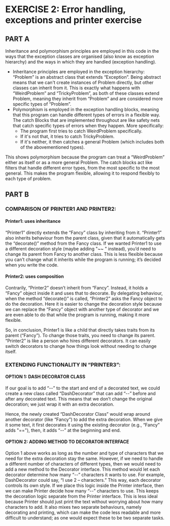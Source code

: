 # EXERCISE 2: Error handling, exceptions and printer exercise

## PART A
Inheritance and polymorphism principles are employed in this code in the ways that the exception classes are organised (also know as exception hierarchy) and the ways in which they are handled (exception handling).
* Inheritance principles are employed in the exception hierarchy: “Problem” is an abstract class that extends “Exception”. Being abstract means that we can't create instances of Problem directly, but other classes can inherit from it. This is exactly what happens with “WeirdProblem” and “TrickyProblem”, as both of these classes extend Problem, meaning they inherit from “Problem” and are considered more specific types of “Problem”.
* Polymorphism is employed in the exception handling blocks, meaning that this program can handle different types of errors in a flexible way. The catch Blocks that are implemented throughout are like safety nets that catch specific types of errors when they happen. More specifically:
  * The program first tries to catch WeirdProblem specifically.
  * If it's not that, it tries to catch TrickyProblem.
  * If it's neither, it then catches a general Problem (which includes both of the abovementioned types).

This shows polymorphism because the program can treat a “WeirdProblem” either as itself or as a more general Problem. The catch blocks act like filters that handle different error types, from the most specific to the most general. This makes the program flexible, allowing it to respond flexibly to each type of problem.

## PART B
### COMPARISON OF PRINTER1 AND PRINTER2:
#### Printer1: uses inheritance
“Printer1” directly extends the “Fancy” class by inheriting from it. “Printer1” also inherits behaviour from the parent class, given that it automatically gets the “decorate()” method from the Fancy class.
If we wanted Printer1 to use a different decoration style (maybe adding "~~ " instead), you’d need to change its parent from Fancy to another class. This is less flexible because you can’t change what it inherits while the program is running; it’s decided when you write the code.

#### Printer2: uses composition
Contrarily, “Printer2” doesn’t inherit from “Fancy”. Instead, it holds a “Fancy” object inside it and uses that to decorate. By delegating behaviour, when the method “decorate()” is called, “Printer2” asks the Fancy object to do the decoration. 
Here it is easier to change the decoration style because we can replace the “Fancy” object with another type of decorator and we are even able to do that while the program is running, making it more flexible.

So, in conclusion, Printer1 is like a child that directly takes traits from its parent (“Fancy”). To change those traits, you need to change its parent. “Printer2” is like a person who hires different decorators. It can easily switch decorators to change how things look without needing to change itself.

### EXTENDING FUNCTIONALITY IN “PRINTER3”:
#### OPTION 1: DASH DECORATOR CLASS
If our goal is to add “--” to the start and end of a decorated text, we could create a new class called “DashDecorator” that can add “--” before and after any decorated text. This means that we don’t change the original decoration; we just wrap it with an extra decoration.

Hence, the newly created “DashDecorator Class” would wrap around another decorator (like “Fancy”) to add the extra decoration. When we give it some text, it first decorates it using the existing decorator (e.g., “Fancy” adds "=="), then, it adds “--” at the beginning and end.

#### OPTION 2: ADDING METHOD TO DECORATOR INTERFACE
Option 1 above works as long as the number and type of characters that we need for the extra decoration stay the same. However, if we need to handle a different number of characters of different types, then we would need to add a new method to the Decorator interface.
This method would let each decorator determine how many “--” characters it wants to use. For example, DashDecorator could say, “I use 2 – characters.” This way, each decorator controls its own style. If we place this logic inside the Printer interface, then we can make Printer decide how many “--” characters to use. This keeps the decoration logic separate from the Printer interface.
This is less ideal because Printer should just print the text without worrying about how many characters to add. It also mixes two separate behaviours, namely decorating and printing, which can make the code less readable and more difficult to understand; as one would expect these to be two separate tasks.
